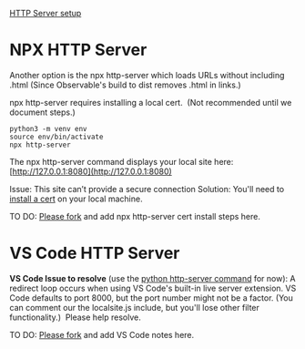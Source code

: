[HTTP Server setup](../steps/)
# NPX HTTP Server

Another option is the npx http-server which loads URLs without including .html
(Since Observable's build to dist removes .html in links.)

npx http-server requires installing a local cert.&nbsp; (Not recommended until we document steps.)

	python3 -m venv env
	source env/bin/activate
	npx http-server

The npx http-server command displays your local site here:
[http://127.0.0.1:8080](http://127.0.0.1:8080)

Issue: This site can’t provide a secure connection
Solution: You'll need to [install a cert](https://stackoverflow.com/questions/35127383/npm-http-server-with-ssl) on your local machine.

TO DO: [Please fork](https://github.com/modelearth/localsite/) and add npx http-server cert install steps here.


# VS Code HTTP Server

**VS Code Issue to resolve** (use the [python http-server command](../steps/) for now): 
A redirect loop occurs when using VS Code's built-in live server extension. VS Code defaults to port 8000, but the port number might not be a factor. (You can comment our the localsite.js include, but you'll lose other filter functionality.)  &nbsp;Please help resolve.

TO DO: [Please fork](https://github.com/modelearth/localsite/) and add VS Code notes here.


